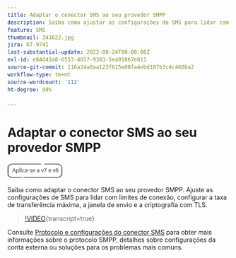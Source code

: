 ```yaml
---
title: Adaptar o conector SMS ao seu provedor SMPP
description: Saiba como ajustar as configurações de SMS para lidar com limites de conexão, configurar a taxa de transferência máxima, a janela de envio e a criptografia com TLS.
feature: SMS
thumbnail: 343622.jpg
jira: KT-9741
last-substantial-update: 2022-08-24T00:00:00Z
exl-id: e84d43a8-6553-4657-9383-5ea91867e811
source-git-commit: 116a24a8aa123f615e08fa4ebd187b3c4c460ba2
workflow-type: tm+mt
source-wordcount: '112'
ht-degree: 98%

---
```


# Adaptar o conector SMS ao seu provedor SMPP

![Se aplica a: V7, V8](../assets/V7-V8-stamp.png)

Saiba como adaptar o conector SMS ao seu provedor SMPP. Ajuste as configurações de SMS para lidar com limites de conexão, configurar a taxa de transferência máxima, a janela de envio e a criptografia com TLS.

>[!VIDEO](https://video.tv.adobe.com/v/343622?quality=12&learn=on){transcript=true}

Consulte [Protocolo e configurações do conector SMS](https://experienceleague.adobe.com/docs/campaign-classic/using/sending-messages/sending-messages-on-mobiles/sms-protocol.html?lang=pt-BR#sending-messages) para obter mais informações sobre o protocolo SMPP, detalhes sobre configurações da conta externa ou soluções para os problemas mais comuns.
